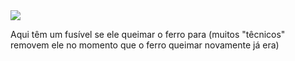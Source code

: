 
<img src="fusivel-resitencia.jpg">

Aqui têm um fusível se ele queimar o ferro para (muitos "têcnicos" removem ele no momento que o ferro queimar novamente já era)
